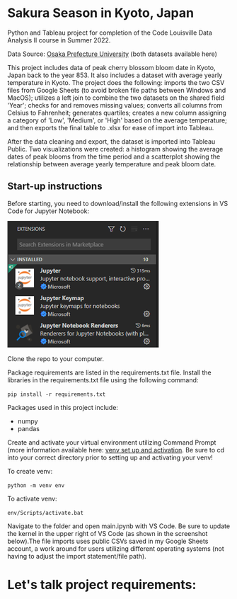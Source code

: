 # Sakura Season in Kyoto, Japan
 
Python and Tableau project for completion of the Code Louisville Data Analysis II course in Summer 2022.

Data Source: [Osaka Prefecture University](http://atmenv.envi.osakafu-u.ac.jp/aono/kyophenotemp4/) (both datasets available here)

This project includes data of peak cherry blossom bloom date in Kyoto, Japan back to the year 853. It also includes a dataset with average yearly temperature in Kyoto. The project does the following: imports the two CSV files from Google Sheets (to avoid broken file paths between Windows and MacOS); utilizes a left join to combine the two datasets on the shared field 'Year'; checks for and removes missing values; converts all columns from Celsius to Fahrenheit; generates quartiles; creates a new column assigning a category of 'Low', 'Medium', or 'High' based on the average temperature; and then exports the final table to .xlsx for ease of import into Tableau. 

After the data cleaning and export, the dataset is imported into Tableau Public. Two visualizations were created: a histogram showing the average dates of peak blooms from the time period and a scatterplot showing the relationship between average yearly temperature and peak bloom date. 

## Start-up instructions

Before starting, you need to download/install the following extensions in VS Code for Jupyter Notebook:

![Juypter Notebook](https://github.com/elfbread/pyAirports/blob/main/extension.png)

Clone the repo to your computer. 

Package requirements are listed in the requirements.txt file. Install the libraries in the requirements.txt file using the following command:

`pip install -r requirements.txt`

Packages used in this project include:

- numpy 
- pandas

Create and activate your virtual environment utilizing Command Prompt (more information available here: [venv set up and activation](https://www.freecodecamp.org/news/how-to-setup-virtual-environments-in-python/). Be sure to cd into your correct directory prior to setting up and activating your venv!

To create venv:

`python -m venv env`

To activate venv:

`env/Scripts/activate.bat`
 
Navigate to the folder and open main.ipynb with VS Code. Be sure to update the kernel in the upper right of VS Code (as shown in the screenshot below).The file imports uses public CSVs saved in my Google Sheets account, a work around for users utilizing different operating systems (not having to adjust the import statement/file path).

# Let's talk project requirements:

